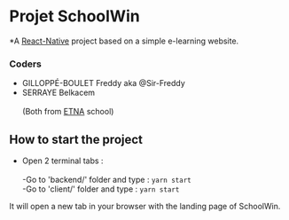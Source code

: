 # Projet SchoolWin
*A [React-Native](https://reactnative.dev/) project based on a simple e-learning website.
### Coders
* GILLOPPÉ-BOULET Freddy aka @Sir-Freddy
* SERRAYE Belkacem<br><br>
(Both from [ETNA](https://etna.io/) school)
## How to start the project
* Open 2 terminal tabs :<br><br>
-Go to 'backend/' folder and type : ```yarn start```<br>
-Go to 'client/' folder and type : ```yarn start```

It will open a new tab in your browser with the landing page of SchoolWin.
